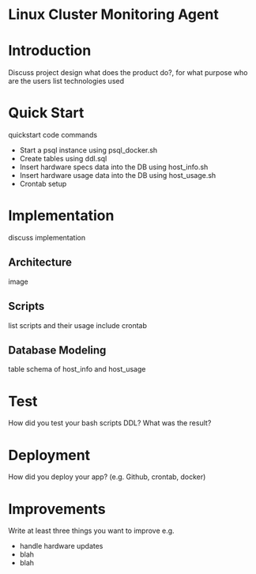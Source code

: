 
# Linux Cluster Monitoring Agent
# Introduction
Discuss project design
what does the product do?, for what purpose
who are the users
list technologies used
# Quick Start
quickstart code commands
- Start a psql instance using psql_docker.sh
- Create tables using ddl.sql
- Insert hardware specs data into the DB using host_info.sh
- Insert hardware usage data into the DB using host_usage.sh
- Crontab setup
# Implementation
discuss implementation

## Architecture
image
## Scripts
list scripts and their usage
include crontab
## Database Modeling
table schema of host_info and host_usage
# Test
How did you test your bash scripts DDL? What was the result?
# Deployment
How did you deploy your app? (e.g. Github, crontab, docker)
# Improvements
Write at least three things you want to improve
e.g.
- handle hardware updates
- blah
- blah
